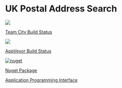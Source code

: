 # UK Postal Address Search

<a href="http://vm-scorchio.westeurope.cloudapp.azure.com:888/viewType.html?buildTypeId=PostalAddressSearch_Build&guest=1">
	<img src="http://vm-scorchio.westeurope.cloudapp.azure.com:888/app/rest/builds/buildType:(id:PostalAddressSearch_Build)/statusIcon"/>
</a>

[Team City Build Status](http://vm-scorchio.westeurope.cloudapp.azure.com:888/viewType.html?buildTypeId=PostalAddressSearch_Build&guest=1)

<a href="https://ci.appveyor.com/project/asudbury/extensionmethods">
	<img src='https://ci.appveyor.com/api/projects/status/5563pl7h01w93v3h?svg=true'/>
</a>

[AppVeyor Build Status](https://ci.appveyor.com/project/asudbury/extensionmethods)

[![nuget](https://img.shields.io/nuget/v/Scorchio.PostalAddressSearch.svg)](https://www.nuget.org/packages/Scorchio.PostalAddressSearch/)

[Nuget Package](https://www.nuget.org/packages/Scorchio.PostalAddressSearch/)

[Application Programming Interface](Scorchio.PostalAddressSearch.md)


